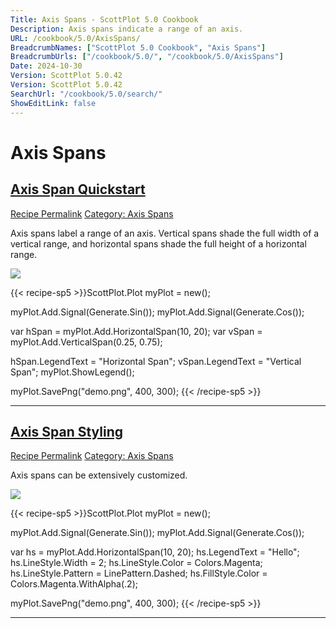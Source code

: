 ```yaml
---
Title: Axis Spans - ScottPlot 5.0 Cookbook
Description: Axis spans indicate a range of an axis.
URL: /cookbook/5.0/AxisSpans/
BreadcrumbNames: ["ScottPlot 5.0 Cookbook", "Axis Spans"]
BreadcrumbUrls: ["/cookbook/5.0/", "/cookbook/5.0/AxisSpans"]
Date: 2024-10-30
Version: ScottPlot 5.0.42
Version: ScottPlot 5.0.42
SearchUrl: "/cookbook/5.0/search/"
ShowEditLink: false
---
```


<h1>Axis Spans</h1>


<h2 style='border-bottom: 0;'><a href='/cookbook/5.0/AxisSpans/AxisSpanQuickstart'>Axis Span Quickstart</a></h2>

<div class="d-flex mb-2">
<a class="btn btn-sm btn-primary me-1" href="/cookbook/5.0/AxisSpans/AxisSpanQuickstart">Recipe Permalink</a>
<a class="btn btn-sm btn-success me-1" href="/cookbook/5.0/AxisSpans">Category: Axis Spans</a>
</div>

Axis spans label a range of an axis. Vertical spans shade the full width of a vertical range, and horizontal spans shade the full height of a horizontal range.

[![](/cookbook/5.0/images/AxisSpanQuickstart.png?241029205813)](/cookbook/5.0/images/AxisSpanQuickstart.png?241029205813)

{{< recipe-sp5 >}}ScottPlot.Plot myPlot = new();

myPlot.Add.Signal(Generate.Sin());
myPlot.Add.Signal(Generate.Cos());

var hSpan = myPlot.Add.HorizontalSpan(10, 20);
var vSpan = myPlot.Add.VerticalSpan(0.25, 0.75);

hSpan.LegendText = "Horizontal Span";
vSpan.LegendText = "Vertical Span";
myPlot.ShowLegend();

myPlot.SavePng("demo.png", 400, 300);
{{< /recipe-sp5 >}}

<hr class='my-5 invisible'>



<h2 style='border-bottom: 0;'><a href='/cookbook/5.0/AxisSpans/AxisSpanStyling'>Axis Span Styling</a></h2>

<div class="d-flex mb-2">
<a class="btn btn-sm btn-primary me-1" href="/cookbook/5.0/AxisSpans/AxisSpanStyling">Recipe Permalink</a>
<a class="btn btn-sm btn-success me-1" href="/cookbook/5.0/AxisSpans">Category: Axis Spans</a>
</div>

Axis spans can be extensively customized.

[![](/cookbook/5.0/images/AxisSpanStyling.png?241029205813)](/cookbook/5.0/images/AxisSpanStyling.png?241029205813)

{{< recipe-sp5 >}}ScottPlot.Plot myPlot = new();

myPlot.Add.Signal(Generate.Sin());
myPlot.Add.Signal(Generate.Cos());

var hs = myPlot.Add.HorizontalSpan(10, 20);
hs.LegendText = "Hello";
hs.LineStyle.Width = 2;
hs.LineStyle.Color = Colors.Magenta;
hs.LineStyle.Pattern = LinePattern.Dashed;
hs.FillStyle.Color = Colors.Magenta.WithAlpha(.2);

myPlot.SavePng("demo.png", 400, 300);
{{< /recipe-sp5 >}}

<hr class='my-5 invisible'>


